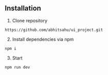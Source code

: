 ## Installation
1. Clone repository

```shell
https://github.com/abhitsahu/ui_project.git
```

2. Install dependencies via npm

```shell
npm i
```
3. Start

```shell
npm run dev
```
